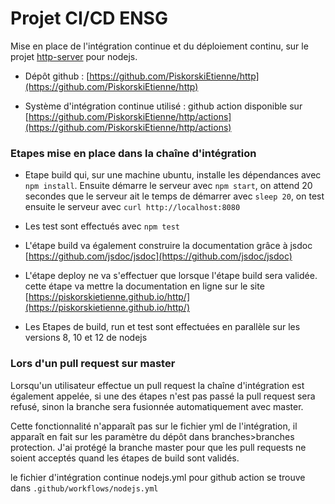 # Projet CI/CD ENSG
 Mise en place de l'intégration continue et du déploiement continu, sur le projet [http-server](https://github.com/http-party/http-server) pour nodejs.

 * Dépôt github : [https://github.com/PiskorskiEtienne/http](https://github.com/PiskorskiEtienne/http)

 * Système d'intégration continue utilisé : github action disponible sur [https://github.com/PiskorskiEtienne/http/actions](https://github.com/PiskorskiEtienne/http/actions)

 ### Etapes mise en place dans la chaîne d'intégration

 * Etape build qui, sur une machine ubuntu, installe les dépendances avec `npm install`. Ensuite démarre le serveur avec `npm start`, on attend 20 secondes que le serveur ait le temps de démarrer avec `sleep 20`, on test ensuite le serveur avec `curl http://localhost:8080`

 * Les test sont effectués avec `npm test`

 * L'étape build va également construire la documentation grâce à jsdoc [https://github.com/jsdoc/jsdoc](https://github.com/jsdoc/jsdoc)

 * L'étape deploy ne va s'effectuer que lorsque l'étape build sera validée. cette étape va mettre la documentation en ligne sur le site [https://piskorskietienne.github.io/http/](https://piskorskietienne.github.io/http/)

 * Les Etapes de build, run et test sont effectuées en parallèle sur les versions 8, 10 et 12 de nodejs


 ### Lors d'un pull request sur master

 Lorsqu'un utilisateur effectue un pull request la chaîne d'intégration est également appelée, si une des étapes n'est pas passé la pull request sera refusé, sinon la branche sera fusionnée automatiquement avec master.

Cette fonctionnalité n'apparaît pas sur le fichier yml de l'intégration, il apparaît en fait sur les paramètre du dépôt dans branches>branches protection. J'ai protégé la branche master pour que les pull requests ne soient acceptés quand les étapes de build sont validés.

le fichier d'intégration continue nodejs.yml pour github action se trouve dans `.github/workflows/nodejs.yml`
